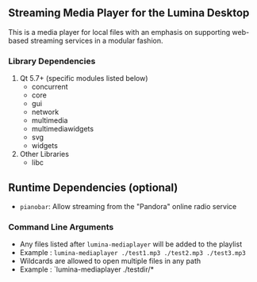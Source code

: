 ## Streaming Media Player for the Lumina Desktop

This is a media player for local files with an emphasis on supporting web-based streaming services in a modular fashion.

### Library Dependencies

1. Qt 5.7+ (specific modules listed below)
   * concurrent
   * core
   * gui
   * network
   * multimedia
   * multimediawidgets
   * svg
   * widgets
2. Other Libraries
   * libc

## Runtime Dependencies (optional)
* `pianobar`: Allow streaming from the "Pandora" online radio service

### Command Line Arguments

* Any files listed after `lumina-mediaplayer` will be added to the playlist
 * Example : `lumina-mediaplayer ./test1.mp3 ./test2.mp3 ./test3.mp3`
* Wildcards are allowed to open multiple files in any path
 * Example : `lumina-mediaplayer ./testdir/*

